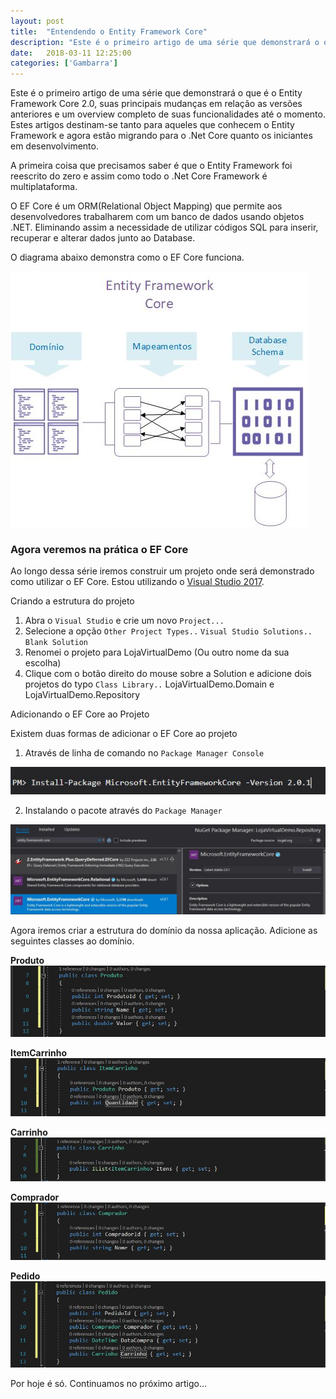 ```yaml
---
layout: post
title:  "Entendendo o Entity Framework Core"
description: "Este é o primeiro artigo de uma série que demonstrará o que é o Entity Framework Core 2.0, suas principais mudanças em relação as versões anteriores e um overview completo de suas funcionalidades até o momento. Estes artigos destinam-se tanto para aqueles que conhecem o Entity Framework e agora estão migrando para o .Net Core quanto os iniciantes em desenvolvimento."
date:   2018-03-11 12:25:00
categories: ['Gambarra']
---
```


Este é o primeiro artigo de uma série que demonstrará o que é o Entity Framework Core 2.0, suas principais mudanças em relação as versões anteriores e um overview completo de suas funcionalidades até o momento. Estes artigos destinam-se tanto para aqueles que conhecem o Entity Framework e agora estão migrando para o .Net Core quanto os iniciantes em desenvolvimento.

A primeira coisa que precisamos saber é que o Entity Framework foi reescrito do zero e assim como todo o .Net Core Framework é multiplataforma. 

O EF Core é um ORM(Relational Object Mapping) que permite aos desenvolvedores trabalharem com um banco de dados usando objetos .NET. Eliminando assim a necessidade de utilizar códigos SQL para inserir, recuperar e alterar dados junto ao Database.  

O diagrama abaixo demonstra como o EF Core funciona. 

![](/assets/images/entityframework/entity.jpg)

### Agora veremos na prática o EF Core

Ao longo dessa série iremos construir um projeto onde será demonstrado como utilizar o EF Core. Estou utilizando o [Visual Studio 2017](https://www.visualstudio.com/pt-br/downloads/). 

Criando a estrutura do projeto

1. Abra o `Visual Studio` e crie um novo `Project...`
2. Selecione a opção `Other Project Types..` `Visual Studio Solutions..` `Blank Solution`
3. Renomei o projeto para LojaVirtualDemo (Ou outro nome da sua escolha)
4. Clique com o botão direito do mouse sobre a Solution e adicione dois projetos do typo `Class Library..` LojaVirtualDemo.Domain e LojaVirtualDemo.Repository

Adicionando o EF Core ao Projeto

Existem duas formas de adicionar o EF Core ao projeto

1. Através de linha de comando no `Package Manager Console`

![](/assets/images/installpackageefcore.jpg)

2. Instalando o pacote através do `Package Manager`

![](/assets/images/installmanagerpackageefcore.jpg)


Agora iremos criar a estrutura do domínio da nossa aplicação. Adicione as seguintes classes ao domínio.

**Produto**	
![](/assets/images/entityframework/produto.jpg)

**ItemCarrinho**
![](/assets/images/entityframework/itemcarrinho.jpg)

**Carrinho**	
![](/assets/images/entityframework/carrinho.jpg)

**Comprador**
![](/assets/images/entityframework/comprador.jpg)

**Pedido**
![](/assets/images/entityframework/pedido.jpg)


Por hoje é só. Continuamos no próximo artigo...